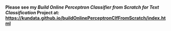 

#### Please see my *Build Online Perceptron Classifier from Scratch for Text Classification* Project at: https://kundata.github.io/buildOnlinePerceptronClfFromScratch/index.html
